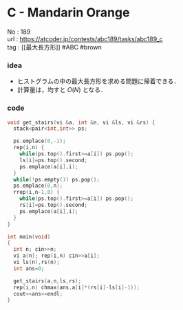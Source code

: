 # C - Mandarin Orange

No	: 189  
url	: https://atcoder.jp/contests/abc189/tasks/abc189_c  
tag	: [[最大長方形]]  #ABC #brown

### idea
- ヒストグラムの中の最大長方形を求める問題に帰着できる．
- 計算量は，均すと $O(N)$ となる．

### code
```cpp
void get_stairs(vi &a, int &n, vi &ls, vi &rs) {
  stack<pair<int,int>> ps;

  ps.emplace(0,-1);
  rep(i,n) {
    while(ps.top().first>=a[i]) ps.pop();
    ls[i]=ps.top().second;
    ps.emplace(a[i],i);
  }
  while(!ps.empty()) ps.pop();
  ps.emplace(0,n);
  rrep(i,n-1,0) {
    while(ps.top().first>=a[i]) ps.pop();
    rs[i]=ps.top().second;
    ps.emplace(a[i],i);
  }
}

int	main(void)
{
  int n; cin>>n;
  vi a(n); rep(i,n) cin>>a[i];
  vi ls(n),rs(n);
  int ans=0;

  get_stairs(a,n,ls,rs);
  rep(i,n) chmax(ans,a[i]*(rs[i]-ls[i]-1));
  cout<<ans<<endl;
}
```